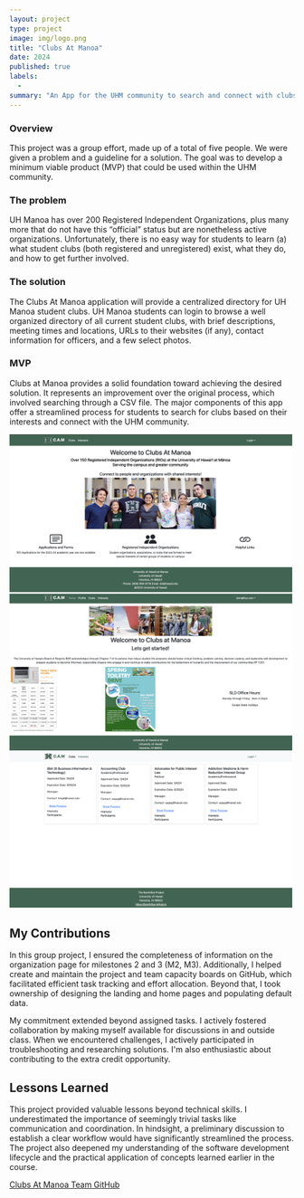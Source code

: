 ```yaml
---
layout: project
type: project
image: img/logo.png
title: "Clubs At Manoa"
date: 2024
published: true
labels: 
  -
summary: "An App for the UHM community to search and connect with clubs"
---
```


### Overview

This project was a group effort, made up of a total of five people. We were given a problem and a guideline for a solution. The goal was to develop a minimum viable product (MVP) that could be used within the UHM community.

### The problem 

UH Manoa has over 200 Registered Independent Organizations, plus many more that do not have this “official” status but are nonetheless active organizations. Unfortunately, there is no easy way for students to learn (a) what student clubs (both registered and unregistered) exist, what they do, and how to get further involved.

### The solution 

The Clubs At Manoa application will provide a centralized directory for UH Manoa student clubs. UH Manoa students can login to browse a well organized directory of all current student clubs, with brief descriptions, meeting times and locations, URLs to their websites (if any), contact information for officers, and a few select photos.

### MVP

Clubs at Manoa provides a solid foundation toward achieving the desired solution. It represents an improvement over the original process, which involved searching through a CSV file. The major components of this app offer a streamlined process for students to search for clubs based on their interests and connect with the UHM community.

<div class="text-center p-4">
  <img width="500px" 
       src="../img/Landing58.png" 
       class="img-thumbnail" >
  <img width="500px" 
       src="../img/homepage.png" 
       class="img-thumbnail" >
  <img width="500px" 
       src="../img/clubs.png" 
       class="img-thumbnail" >
</div>

## My Contributions
In this group project, I ensured the completeness of information on the organization page for milestones 2 and 3 (M2, M3). Additionally, I helped create and maintain the project and team capacity boards on GitHub, which facilitated efficient task tracking and effort allocation. Beyond that, I took ownership of designing the landing and home pages and populating default data.

My commitment extended beyond assigned tasks. I actively fostered collaboration by making myself available for discussions in and outside class. When we encountered challenges, I actively participated in troubleshooting and researching solutions. I'm also enthusiastic about contributing to the extra credit opportunity.

## Lessons Learned
This project provided valuable lessons beyond technical skills. I underestimated the importance of seemingly trivial tasks like communication and coordination. In hindsight, a preliminary discussion to establish a clear workflow would have significantly streamlined the process. The project also deepened my understanding of the software development lifecycle and the practical application of concepts learned earlier in the course.

[Clubs At Manoa Team GitHub](https://clubs-at-manoa.github.io/)


